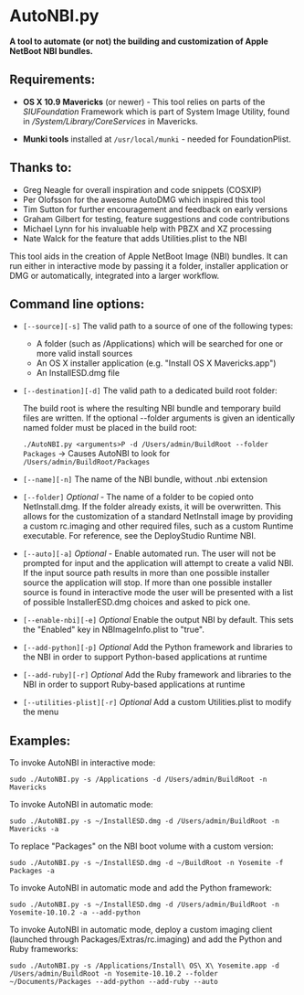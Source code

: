 __AutoNBI.py__
==============
__A tool to automate (or not) the building and customization of Apple NetBoot NBI bundles.__



__Requirements__:  
-----------------
  * __OS X 10.9 Mavericks__ (or newer) - This tool relies on parts of the *SIUFoundation*
    Framework which is part of System Image Utility, found in
    _/System/Library/CoreServices_ in Mavericks.

  * __Munki tools__ installed at `/usr/local/munki` - needed for FoundationPlist.

__Thanks to:__
--------------
* Greg Neagle for overall inspiration and code snippets (COSXIP)
* Per Olofsson for the awesome AutoDMG which inspired this tool
* Tim Sutton for further encouragement and feedback on early versions
* Graham Gilbert for testing, feature suggestions and code contributions
* Michael Lynn for his invaluable help with PBZX and XZ processing
* Nate Walck for the feature that adds Utilities.plist to the NBI

This tool aids in the creation of Apple NetBoot Image (NBI) bundles.
It can run either in interactive mode by passing it a folder, installer
application or DMG or automatically, integrated into a larger workflow.

__Command line options:__
-------------------------
* `[--source][-s]` The valid path to a source of one of the following types:

  - A folder (such as /Applications) which will be searched for one
    or more valid install sources
  - An OS X installer application (e.g. "Install OS X Mavericks.app")
  - An InstallESD.dmg file

* `[--destination][-d]` The valid path to a dedicated build root folder:

  The build root is where the resulting NBI bundle and temporary build
  files are written. If the optional --folder arguments is given an
  identically named folder must be placed in the build root:

  `./AutoNBI.py <arguments>P -d /Users/admin/BuildRoot --folder Packages`
  -> Causes AutoNBI to look for `/Users/admin/BuildRoot/Packages`

* `[--name][-n]` The name of the NBI bundle, without .nbi extension

* `[--folder]` _Optional_ - The name of a folder to be copied onto
  NetInstall.dmg. If the folder already exists, it will be overwritten.
  This allows for the customization of a standard NetInstall image
  by providing a custom rc.imaging and other required files,
  such as a custom Runtime executable. For reference, see the
  DeployStudio Runtime NBI.

* `[--auto][-a]` _Optional_ - Enable automated run. The user will not be prompted for
  input and the application will attempt to create a valid NBI. If
  the input source path results in more than one possible installer
  source the application will stop. If more than one possible installer
  source is found in interactive mode the user will be presented with
  a list of possible InstallerESD.dmg choices and asked to pick one.

* `[--enable-nbi][-e]` _Optional_ Enable the output NBI by default. This sets the "Enabled"
   key in NBImageInfo.plist to "true".

* `[--add-python][-p]` _Optional_ Add the Python framework and libraries to the NBI
   in order to support Python-based applications at runtime

* `[--add-ruby][-r]` _Optional_ Add the Ruby framework and libraries to the NBI
   in order to support Ruby-based applications at runtime

* `[--utilities-plist][-r]` _Optional_ Add a custom Utilities.plist to modify the menu

__Examples:__
-------------
To invoke AutoNBI in interactive mode:

  `sudo ./AutoNBI.py -s /Applications -d /Users/admin/BuildRoot -n Mavericks`

To invoke AutoNBI in automatic mode:

  `sudo ./AutoNBI.py -s ~/InstallESD.dmg -d /Users/admin/BuildRoot -n Mavericks -a`

To replace "Packages" on the NBI boot volume with a custom version:

  `sudo ./AutoNBI.py -s ~/InstallESD.dmg -d ~/BuildRoot -n Yosemite -f Packages -a`

To invoke AutoNBI in automatic mode and add the Python framework:

  `sudo ./AutoNBI.py -s ~/InstallESD.dmg -d /Users/admin/BuildRoot -n Yosemite-10.10.2 -a --add-python`

To invoke AutoNBI in automatic mode, deploy a custom imaging client (launched through Packages/Extras/rc.imaging) and add the Python and Ruby frameworks:

  `sudo ./AutoNBI.py -s /Applications/Install\ OS\ X\ Yosemite.app -d /Users/admin/BuildRoot -n Yosemite-10.10.2 --folder ~/Documents/Packages --add-python --add-ruby --auto`
